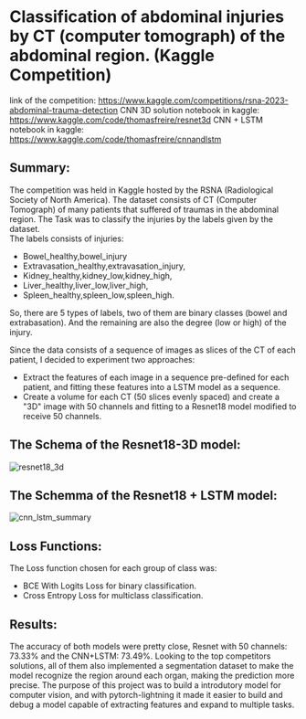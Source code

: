# Classification of abdominal injuries by CT (computer tomograph) of the abdominal region. (Kaggle Competition)
link of the competition: https://www.kaggle.com/competitions/rsna-2023-abdominal-trauma-detection
CNN 3D solution notebook in kaggle: https://www.kaggle.com/code/thomasfreire/resnet3d
CNN + LSTM notebook in kaggle: https://www.kaggle.com/code/thomasfreire/cnnandlstm

## Summary:
The competition was held in Kaggle hosted by the RSNA (Radiological Society of North America). The dataset consists of CT (Computer Tomograph) of many patients that suffered of traumas in the abdominal region. The Task was to classify the injuries by the labels given by the dataset.  
The labels consists of injuries:  
* Bowel_healthy,bowel_injury
* Extravasation_healthy,extravasation_injury,  
* Kidney_healthy,kidney_low,kidney_high,  
* Liver_healthy,liver_low,liver_high,  
* Spleen_healthy,spleen_low,spleen_high.

So, there are 5 types of labels, two of them are binary classes (bowel and extrabasation). And the remaining are also the degree (low or high) of the injury.  

Since the data consists of a sequence of images as slices of the CT of each patient, I decided to experiment two approaches:  
* Extract the features of each image in a sequence pre-defined for each patient, and fitting these features into a LSTM model as a sequence.
* Create a volume for each CT (50 slices evenly spaced) and create a "3D" image with 50 channels and fitting to a Resnet18 model modified to receive 50 channels.

## The Schema of the Resnet18-3D model:
![resnet18_3d](https://github.com/thomasfsr/RSNA-MRI-of-Abdominal/assets/95254072/8e0ea0c8-04d5-4d80-ae25-0b18011b75f0)

## The Schemma of the Resnet18 + LSTM model:
![cnn_lstm_summary](https://github.com/thomasfsr/RSNA-MRI-of-Abdominal/assets/95254072/ed72fdcb-6128-463f-8c01-328d29279341)

## Loss Functions:
The Loss function chosen for each group of class was:
* BCE With Logits Loss for binary classification.
* Cross Entropy Loss for multiclass classification.

## Results:
The accuracy of both models were pretty close, Resnet with 50 channels: 73.33% and the CNN+LSTM: 73.49%. Looking to the top competitors solutions, all of them also implemented a segmentation dataset to make the model recognize the region around each organ, making the prediction more precise.
The purpose of this project was to build a introdutory model for computer vision, and with pytorch-lightning it made it easier to build and debug a model capable of extracting features and expand to multiple tasks.


